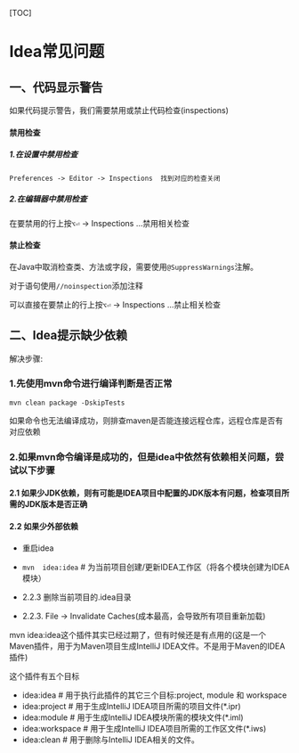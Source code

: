 [TOC]

# Idea常见问题



## 一、代码显示警告

如果代码提示警告，我们需要禁用或禁止代码检查(inspections)

#### 禁用检查

##### 1.在设置中禁用检查

```Preferences -> Editor -> Inspections  找到对应的检查关闭```

##### 2.在编辑器中禁用检查

在要禁用的行上按`⌥⏎` -> Inspections ...禁用相关检查



#### 禁止检查

在Java中取消检查类、方法或字段，需要使用`@SuppressWarnings`注解。

对于语句使用`//noinspection`添加注释



可以直接在要禁止的行上按`⌥⏎` -> Inspections ...禁止相关检查





## 二、Idea提示缺少依赖

解决步骤:

### 1.先使用mvn命令进行编译判断是否正常

```shell
mvn clean package -DskipTests
```
如果命令也无法编译成功，则排查maven是否能连接远程仓库，远程仓库是否有对应依赖


### 2.如果mvn命令编译是成功的，但是idea中依然有依赖相关问题，尝试以下步骤


#### 2.1 如果少JDK依赖，则有可能是IDEA项目中配置的JDK版本有问题，检查项目所需的JDK版本是否正确



#### 2.2 如果少外部依赖

- 重启idea   

- `mvn  idea:idea`     # 为当前项目创建/更新IDEA工作区（将各个模块创建为IDEA模块）

- 2.2.3  删除当前项目的.idea目录

- 2.2.3. File -> Invalidate Caches(成本最高，会导致所有项目重新加载)



mvn idea:idea这个插件其实已经过期了，但有时候还是有点用的(这是一个Maven插件，用于为Maven项目生成IntelliJ IDEA文件。不是用于Maven的IDEA插件)

这个插件有五个目标

- idea:idea  # 用于执行此插件的其它三个目标:project, module 和 workspace
- idea:project # 用于生成IntelliJ IDEA项目所需的项目文件(*.ipr)
- idea:module # 用于生成IntelliJ IDEA模块所需的模块文件(*.iml)
- idea:workspace # 用于生成IntelliJ IDEA项目所需的工作区文件(*.iws)
- idea:clean # 用于删除与IntelliJ IDEA相关的文件。